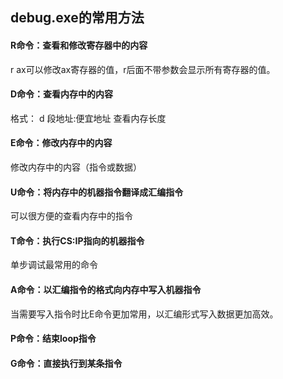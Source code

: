 ## debug.exe的常用方法


#### R命令：查看和修改寄存器中的内容
r ax可以修改ax寄存器的值，r后面不带参数会显示所有寄存器的值。

#### D命令：查看内存中的内容
格式： d 段地址:便宜地址 查看内存长度

#### E命令：修改内存中的内容
修改内存中的内容（指令或数据）

#### U命令：将内存中的机器指令翻译成汇编指令
可以很方便的查看内存中的指令

#### T命令：执行CS:IP指向的机器指令
单步调试最常用的命令

#### A命令：以汇编指令的格式向内存中写入机器指令
当需要写入指令时比E命令更加常用，以汇编形式写入数据更加高效。

#### P命令：结束loop指令

#### G命令：直接执行到某条指令